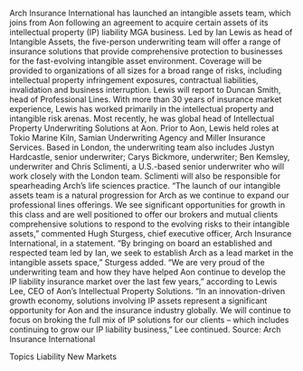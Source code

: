 Arch Insurance International has launched an intangible assets team, which joins from Aon following an agreement to acquire certain assets of its intellectual property (IP) liability MGA business.
Led by Ian Lewis as head of Intangible Assets, the five-person underwriting team will offer a range of insurance solutions that provide comprehensive protection to businesses for the fast-evolving intangible asset environment.
Coverage will be provided to organizations of all sizes for a broad range of risks, including intellectual property infringement exposures, contractual liabilities, invalidation and business interruption. Lewis will report to Duncan Smith, head of Professional Lines.
With more than 30 years of insurance market experience, Lewis has worked primarily in the intellectual property and intangible risk arenas. Most recently, he was global head of Intellectual Property Underwriting Solutions at Aon. Prior to Aon, Lewis held roles at Tokio Marine Kiln, Samian Underwriting Agency and Miller Insurance Services.
Based in London, the underwriting team also includes Justyn Hardcastle, senior underwriter; Carys Bickmore, underwriter; Ben Kemsley, underwriter and Chris Sclimenti, a U.S.-based senior underwriter who will work closely with the London team. Sclimenti will also be responsible for spearheading Arch’s life sciences practice.
“The launch of our intangible assets team is a natural progression for Arch as we continue to expand our professional lines offerings. We see significant opportunities for growth in this class and are well positioned to offer our brokers and mutual clients comprehensive solutions to respond to the evolving risks to their intangible assets,” commented Hugh Sturgess, chief executive officer, Arch Insurance International, in a statement.
“By bringing on board an established and respected team led by Ian, we seek to establish Arch as a lead market in the intangible assets space,” Sturgess added.
“We are very proud of the underwriting team and how they have helped Aon continue to develop the IP liability insurance market over the last few years,” according to Lewis Lee, CEO of Aon’s Intellectual Property Solutions.
“In an innovation-driven growth economy, solutions involving IP assets represent a significant opportunity for Aon and the insurance industry globally. We will continue to focus on broking the full mix of IP solutions for our clients – which includes continuing to grow our IP liability business,” Lee continued.
Source: Arch Insurance International

Topics
Liability
New Markets
